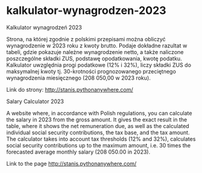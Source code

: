 # kalkulator-wynagrodzen-2023

Kalkulator wynagrodzeń 2023

Strona, na której zgodnie z polskimi przepisami można obliczyć wynagrodzenie w 2023 roku z kwoty brutto. Podaje dokładne razultat w tabeli, gdzie pokazuje należne wynagrodzenie netto, a także naliczone poszczególne składki ZUS, podstawę opodatkowania, kwotę podatku. Kalkulator uwzględnia progi podatkowe (12% i 32%), liczy składki ZUS do maksymalnej kwoty tj. 30-krotności prognozowanego przeciętnego wynagrodzenia miesięcznego (208 050,00 w 2023 roku).

Link do strony:
http://stanis.pythonanywhere.com/



Salary Calculator 2023

A website where, in accordance with Polish regulations, you can calculate the salary in 2023 from the gross amount. It gives the exact result in the table, where it shows the net remuneration due, as well as the calculated individual social security contributions, the tax base, and the tax amount. The calculator takes into account tax thresholds (12% and 32%), calculates social security contributions up to the maximum amount, i.e. 30 times the forecasted average monthly salary (208 050.00 in 2023).

Link to the page
http://stanis.pythonanywhere.com/
